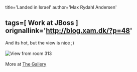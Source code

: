title='Landed in Israel'
author='Max Rydahl Andersen'

tags=[ Work at JBoss ]
orignallink='http://blog.xam.dk/?p=48'
---
<div><p>And its hot, but the view is nice ;)
<br><br><img src="http://coppermine.xam.dk/albums/wpw-20050711/IMG_1792.JPG" alt="View from room 313"><br><br>
More at <a href="http://coppermine.xam.dk/thumbnails.php?album=53">The Gallery</a></p></div>
